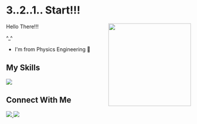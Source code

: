 <h1>3..2..1.. Start!!!</h1>
<div>
  <div>
    <img align = "right" width = 225 src = "https://th.bing.com/th/id/OIP.9kU10NudPNqGMD7VJQvrWQHaFv?pid=ImgDet&rs=1"  />
  <p>Hello There!!!</p>
  <p>^_^</p>
  </div>
  
  <ul>
    <li>I'm from Physics Engineering 📖</li>
  </ul>
</div>

<h2>My Skills</h2>
<img src="https://skillicons.dev/icons?i=c" />

<h2>Connect With Me</h2>
<p align="left">
  <a href="https://www.linkedin.com/in/dennytan-raharjo-67468824b/">
    <img src="https://skillicons.dev/icons?i=linkedin"/>
  </a>
  <a href="https://instagram.com/dentanr?igshid=NTc4MTIwNjQ2YQ==">
    <img src="https://skillicons.dev/icons?i=instagram"/>
</p>
